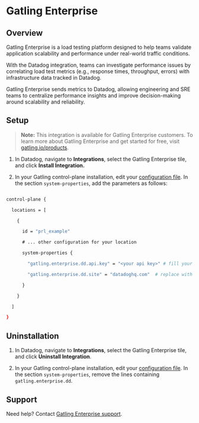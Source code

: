 # Gatling Enterprise

## Overview

Gatling Enterprise is a load testing platform designed to help teams validate application scalability and performance under real-world traffic conditions.

With the Datadog integration, teams can investigate performance issues by correlating load test metrics (e.g., response times, throughput, errors) with infrastructure data tracked in Datadog.

Gatling Enterprise sends metrics to Datadog, allowing engineering and SRE teams to centralize performance insights and improve decision-making around scalability and reliability.


## Setup

> **Note:** This integration is available for Gatling Enterprise customers. To learn more about Gatling Enterprise and get started for free, visit[ gatling.io/products][1].

1. In Datadog, navigate to **Integrations**, select the Gatling Enterprise tile, and click **Install Integration.**

2. In your Gatling control-plane installation, edit your [configuration file][2]. In the section `system-properties`, add the parameters as follows:

```bash

control-plane {

  locations = [

    {

      id = "prl_example"

      # ... other configuration for your location

      system-properties {

        "gatling.enterprise.dd.api.key" = "<your api key>" # fill your API key here

        "gatling.enterprise.dd.site" = "datadoghq.com"  # replace with your Datadog site

      }

    }

  ]

}

```

## Uninstallation

1. In Datadog, navigate to **Integrations**, select the Gatling Enterprise tile, and click **Uninstall Integration**.

2. In your Gatling control-plane installation, edit your [configuration file][2]. In the section `system-properties`, remove the lines containing `gatling.enterprise.dd`.

## Support

Need help? Contact [Gatling Enterprise support][4].



[1]: https://gatling.io/products
[2]: <https://docs.gatling.io/reference/install/cloud/private-locations/introduction/>
[4]: https://gatlingcorp.atlassian.net/servicedesk/customer/portal/8
